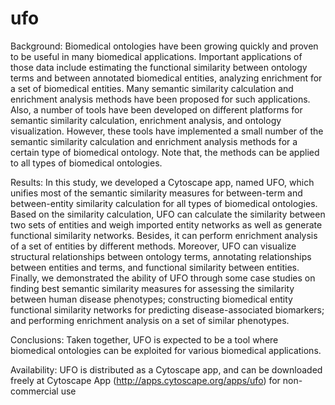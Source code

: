# ufo
Background: Biomedical ontologies have been growing quickly and proven to be useful in many biomedical applications. Important applications of those data include estimating the functional similarity between ontology terms and between annotated biomedical entities, analyzing enrichment for a set of biomedical entities. Many semantic similarity calculation and enrichment analysis methods have been proposed for such applications. Also, a number of tools have been developed on different platforms for semantic similarity calculation, enrichment analysis, and ontology visualization. However, these tools have implemented a small number of the semantic similarity calculation and enrichment analysis methods for a certain type of biomedical ontology. Note that, the methods can be applied to all types of biomedical ontologies.

Results: In this study, we developed a Cytoscape app, named UFO, which unifies most of the semantic similarity measures for between-term and between-entity similarity calculation for all types of biomedical ontologies. Based on the similarity calculation, UFO can calculate the similarity between two sets of entities and weigh imported entity networks as well as generate functional similarity networks. Besides, it can perform enrichment analysis of a set of entities by different methods. Moreover, UFO can visualize structural relationships between ontology terms, annotating relationships between entities and terms, and functional similarity between entities. Finally, we demonstrated the ability of UFO through some case studies on finding best semantic similarity measures for assessing the similarity between human disease phenotypes; constructing biomedical entity functional similarity networks for predicting disease-associated biomarkers; and performing enrichment analysis on a set of similar phenotypes.

Conclusions: Taken together, UFO is expected to be a tool where biomedical ontologies can be exploited for various biomedical applications.

Availability: UFO is distributed as a Cytoscape app, and can be downloaded freely at Cytoscape App (http://apps.cytoscape.org/apps/ufo) for non-commercial use


